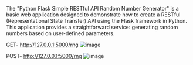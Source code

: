 The "Python Flask Simple RESTful API Random Number Generator" is a basic web application designed to demonstrate how to create a RESTful (Representational State Transfer) API using the Flask framework in Python. This application provides a straightforward service: generating random numbers based on user-defined parameters.

GET- http://127.0.0.1:5000/rng
![image](https://github.com/mehmetemresever/Python_Flask_Simple_RestfulAPI_RandomNumberGenerator/assets/160282212/69945d9e-a4d3-4b66-9515-c1f3bdae548c)

POST- http://127.0.0.1:5000/rng
![image](https://github.com/mehmetemresever/Python_Flask_Simple_RestfulAPI_RandomNumberGenerator/assets/160282212/f7603ec0-3d79-4056-9655-e0f60ce068c3)

